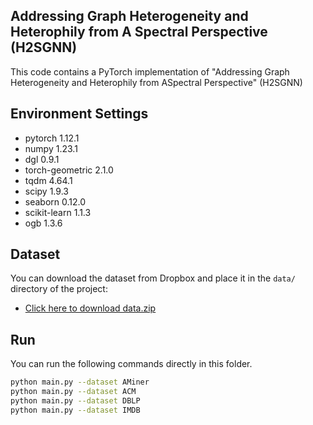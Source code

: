 ## Addressing Graph Heterogeneity and Heterophily from A Spectral Perspective (H2SGNN)
This code contains a PyTorch implementation of "Addressing Graph Heterogeneity and Heterophily from ASpectral Perspective" (H2SGNN)
## Environment Settings
- pytorch 1.12.1
- numpy 1.23.1
- dgl 0.9.1
- torch-geometric 2.1.0
- tqdm 4.64.1
- scipy 1.9.3
- seaborn 0.12.0
- scikit-learn 1.1.3
- ogb 1.3.6

## Dataset
You can download the dataset from Dropbox and place it in the `data/` directory of the project:
- [Click here to download data.zip](https://www.dropbox.com/scl/fi/qiitjf0mwsx82bes4v39r/data.zip?rlkey=wn3hwvvoz2jhwmos66um3j02r&st=xrohlo0k&dl=0)

## Run
You can run the following commands directly in this folder. 
```sh
python main.py --dataset AMiner
python main.py --dataset ACM
python main.py --dataset DBLP
python main.py --dataset IMDB
```
